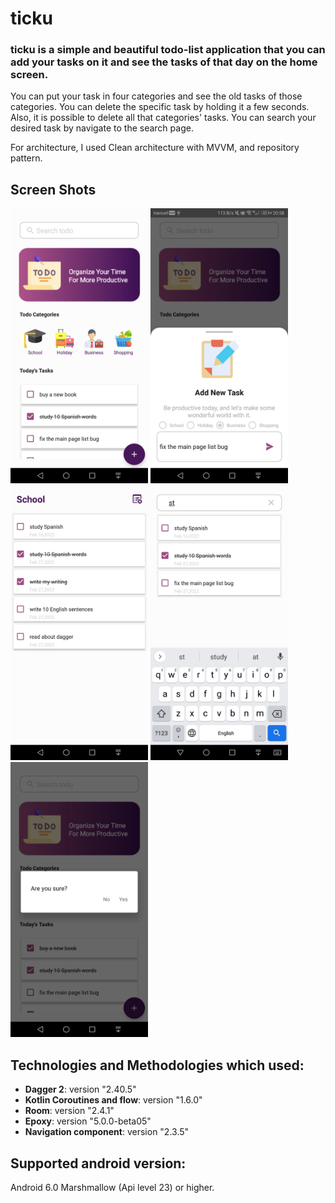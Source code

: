 # ticku
### ticku is a simple and beautiful todo-list application that you can add your tasks on it and see the tasks of that day on the home screen.
You can put your task in four categories and see the old tasks of those categories. 
You can delete the specific task by holding it a few seconds. Also, it is possible to delete all that categories' tasks.
You can search your desired task by navigate to the search page.

For architecture, I used Clean architecture with MVVM, and repository pattern.

## Screen Shots
<img src="https://github.com/melikaafrakhteh/ticku/blob/main/screen%20shots/mainpage.jpg" width="220px"/></a>
<img src="https://github.com/melikaafrakhteh/ticku/blob/main/screen%20shots/add.jpg" width="220px"/></a>
<img src="https://github.com/melikaafrakhteh/ticku/blob/main/screen%20shots/category.jpg" width="220px"/></a>
<img src="https://github.com/melikaafrakhteh/ticku/blob/main/screen%20shots/search.jpg" width="220px"/></a>
<img src="https://github.com/melikaafrakhteh/ticku/blob/main/screen%20shots/delete.jpg" width="220px"/></a>

## Technologies and Methodologies which used:
 - **Dagger 2**: version "2.40.5"
 - **Kotlin Coroutines and flow**: version "1.6.0"
 - **Room**: version "2.4.1"
 - **Epoxy**: version "5.0.0-beta05"
 - **Navigation component**: version "2.3.5"

## Supported android version:
  Android 6.0 Marshmallow (Api level 23) or higher.

